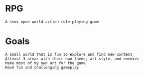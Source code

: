 # RPG
	A semi-open world action role playing game

# Goals
	A small world that is fun to explore and find new content
	Atleast 3 areas with their own theme, art style, and enemies
	Make most of my own art for the game
	Have fun and challenging gameplay
